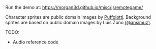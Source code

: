
Run the demo at: https://morgan3d.github.io/misc/jsremotegame/


Character sprites are public domain images by [Puffolotti](https://opengameart.org/users/puffolotti).
Background sprites are based on public domain images by Luis Zuno [(@ansimuz)](https://opengameart.org/content/industrial-parallax-background).

TODO:

- Audio reference code
